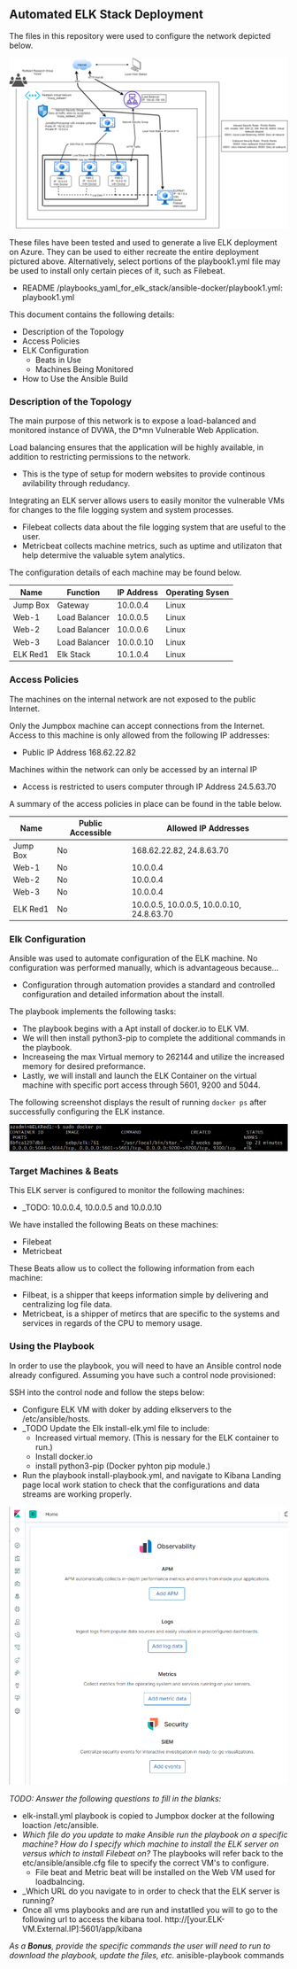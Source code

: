 ## Automated ELK Stack Deployment

The files in this repository were used to configure the network depicted below.

![Elk Stack Diagram](./Images/Diagrams/Elk/Elk_Stack_Diagram.png)

These files have been tested and used to generate a live ELK deployment on Azure. They can be used to either recreate the entire deployment pictured above. Alternatively, select portions of the playbook1.yml file may be used to install only certain pieces of it, such as Filebeat.

  - README /playbooks_yaml_for_elk_stack/ansible-docker/playbook1.yml: playbook1.yml

This document contains the following details:
- Description of the Topology
- Access Policies
- ELK Configuration
  - Beats in Use
  - Machines Being Monitored
- How to Use the Ansible Build


### Description of the Topology

The main purpose of this network is to expose a load-balanced and monitored instance of DVWA, the D*mn Vulnerable Web Application.

Load balancing ensures that the application will be highly available, in addition to restricting permissions to the network.
- This is the type of setup for modern websites to provide continous avilability through redudancy.

Integrating an ELK server allows users to easily monitor the vulnerable VMs for changes to the file logging system and system processes.
- Filebeat collects data about the file logging system that are useful to the user.
- Metricbeat collects machine metrics, such as uptime and utilizaton that help determive the valuable sytem analytics.

The configuration details of each machine may be found below.

| Name     | Function      | IP Address | Operating Sysen |
|----------|---------------|------------|-----------------|
| Jump Box | Gateway       | 10.0.0.4   | Linux           |
| Web-1    | Load Balancer | 10.0.0.5   | Linux           |
| Web-2    | Load Balancer | 10.0.0.6   | Linux           |
| Web-3    | Load Balancer | 10.0.0.10  | Linux           |
| ELK Red1 | Elk Stack     | 10.1.0.4   | Linux           |

### Access Policies

The machines on the internal network are not exposed to the public Internet. 

Only the Jumpbox machine can accept connections from the Internet. Access to this machine is only allowed from the following IP addresses:
- Public IP Address 168.62.22.82

Machines within the network can only be accessed by an internal IP
- Access is restricted to users computer through IP Address 24.5.63.70

A summary of the access policies in place can be found in the table below.

| Name     | Public Accessible | Allowed IP Addresses                      |
|----------|-------------------|-------------------------------------------|
| Jump Box | No                | 168.62.22.82, 24.8.63.70                  |
| Web-1    | No                | 10.0.0.4                                  |
| Web-2    | No                | 10.0.0.4                                  |
| Web-3    | No                | 10.0.0.4                                  |
| ELK Red1 | No                | 10.0.0.5, 10.0.0.5, 10.0.0.10, 24.8.63.70 |

### Elk Configuration

Ansible was used to automate configuration of the ELK machine. No configuration was performed manually, which is advantageous because...
- Configuration through automation provides a standard and controlled configuration and detailed information about the install.

The playbook implements the following tasks:
- The playbook begins with a Apt install of docker.io to ELK VM.
- We will then install python3-pip to complete the additional commands in the playbook.
- Increaseing the max Virtual memory to 262144 and utilize the increased memory for desired preformance.
- Lastly, we will install and launch the ELK Container on the virtual machine with specific port access through 5601, 9200 and 5044.

The following screenshot displays the result of running `docker ps` after successfully configuring the ELK instance.

![Docker PS output](./images/elk_docker/docker_ps.png)

### Target Machines & Beats
This ELK server is configured to monitor the following machines:
- _TODO: 10.0.0.4, 10.0.0.5 and 10.0.0.10

We have installed the following Beats on these machines:
- Filebeat 
- Metricbeat

These Beats allow us to collect the following information from each machine:
- Filbeat, is a shipper that keeps information simple by delivering and centralizing log file data.
- Metricbeat, is a shipper of metircs that are specific to the systems and services in regards of the CPU to memory usage.

### Using the Playbook
In order to use the playbook, you will need to have an Ansible control node already configured. Assuming you have such a control node provisioned: 

SSH into the control node and follow the steps below:
- Configure ELK VM with doker by adding elkservers to the /etc/ansible/hosts.
- _TODO Update the Elk install-elk.yml file to include:
  - Increased virtual memory. (This is nessary for the ELK container to run.)
  - Install docker.io
  - install python3-pip (Docker pyhton pip module.)
- Run the playbook install-playbook.yml, and navigate to Kibana Landing page local work station to check that the configurations and data streams are working properly.

![Kibana Home Page](./images/kibana/kibana_home.png)


_TODO: Answer the following questions to fill in the blanks:_
- elk-install.yml playbook  is copied to Jumpbox docker at the following loaction /etc/ansible.
- _Which file do you update to make Ansible run the playbook on a specific machine? How do I specify which machine to install the ELK server on versus which to install Filebeat on?_ The playbooks will refer back to the etc/ansible/ansible.cfg file to specify the correct VM's to configure.
  - File beat and Metric beat will be installed on the Web VM used for loadbalncing.
- _Which URL do you navigate to in order to check that the ELK server is running?
- Once all vms playbooks and are run and instatlled you will to go to the following url to access the kibana tool. http://[your.ELK-VM.External.IP]:5601/app/kibana

_As a **Bonus**, provide the specific commands the user will need to run to download the playbook, update the files, etc._ anisible-playbook commands
